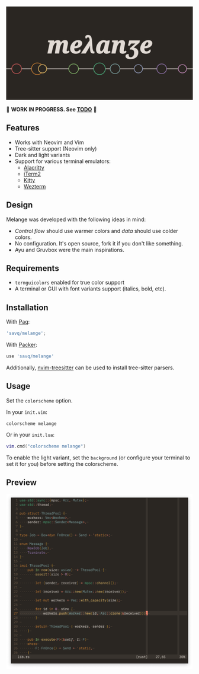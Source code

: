 ![logo](./.assets/melange-logo.png)

🚧 **WORK IN PROGRESS. See [TODO](TODO.md)** 🚧

## Features
- Works with Neovim and Vim
- Tree-sitter support (Neovim only)
- Dark and light variants
- Support for various terminal emulators:
  - [Alacritty](https://github.com/alacritty/alacritty)
  - [iTerm2](https://github.com/gnachman/iTerm2)
  - [Kitty](https://github.com/kovidgoyal/kitty)
  - [Wezterm](https://github.com/wez/wezterm)


## Design

Melange was developed with the following ideas in mind:

* _Control flow_ should use warmer colors and _data_ should use colder colors.
* No configuration. It's open source, fork it if you don't like something.
* Ayu and Gruvbox were the main inspirations.


## Requirements
* `termguicolors` enabled for true color support
* A terminal or GUI with font variants support (italics, bold, etc).


## Installation

With [Paq](https://github.com/savq/paq-nvim):
```lua
'savq/melange';
```

With [Packer](https://github.com/wbthomason/packer.nvim):
```lua
use 'savq/melange'
```

Additionally, [nvim-treesitter](https://github.com/nvim-treesitter/nvim-treesitter)
can be used to install tree-sitter parsers.


## Usage

Set the `colorscheme` option. 

In your `init.vim`:
```vim
colorscheme melange
```

Or in your `init.lua`:
```lua
vim.cmd("colorscheme melange")
```

To enable the light variant, set the `background` (or configure your terminal
to set it for you) before setting the colorscheme.


## Preview

![screenshot](./.assets/screenshot2021-03-27.png)
